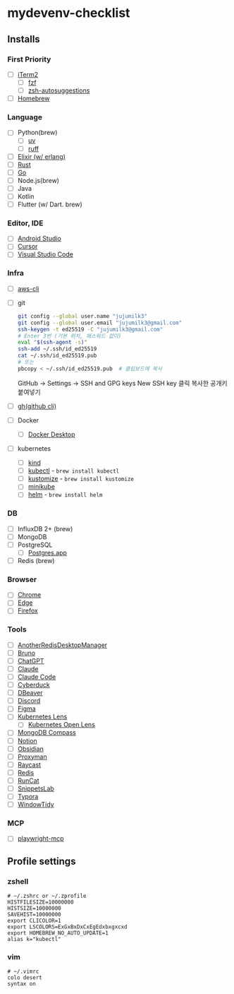 # mydevenv-checklist

## Installs

### First Priority

- [ ] [iTerm2](https://iterm2.com/)
    - [ ] [fzf](https://github.com/junegunn/fzf)
    - [ ] [zsh-autosuggestions](https://github.com/zsh-users/zsh-autosuggestions)
- [ ] [Homebrew](https://brew.sh/)

### Language

- [ ] Python(brew)
    - [ ] [uv](https://docs.astral.sh/uv/)
    - [ ] [ruff](https://docs.astral.sh/ruff/installation/)
- [ ] [Elixir (w/ erlang)](https://elixir-lang.org/install.html#macos)
- [ ] [Rust](https://www.rust-lang.org/tools/install)
- [ ] [Go](https://go.dev/doc/install)
- [ ] Node.js(brew)
- [ ] Java
- [ ] Kotlin
- [ ] Flutter (w/ Dart. brew)

### Editor, IDE

- [ ] [Android Studio](https://developer.android.com/studio)
- [ ] [Cursor](https://www.cursor.com/)
- [ ] [Visual Studio Code](https://code.visualstudio.com/)

### Infra

- [ ] [aws-cli](https://docs.aws.amazon.com/ko_kr/cli/latest/userguide/getting-started-install.html)
- [ ] git

    ```bash
    git config --global user.name "jujumilk3"
    git config --global user.email "jujumilk3@gmail.com"
    ssh-keygen -t ed25519 -C "jujumilk3@gmail.com"
    # Enter 3번 (기본 위치, 패스워드 없이)
    eval "$(ssh-agent -s)"
    ssh-add ~/.ssh/id_ed25519
    cat ~/.ssh/id_ed25519.pub
    # 또는
    pbcopy < ~/.ssh/id_ed25519.pub  # 클립보드에 복사
    ```

    GitHub → Settings → SSH and GPG keys
    New SSH key 클릭
    복사한 공개키 붙여넣기
- [ ] [gh(github cli)](https://cli.github.com/)
- [ ] Docker
    - [ ] [Docker Desktop](https://www.docker.com/get-started/)
- [ ] kubernetes
    - [ ] [kind](https://kind.sigs.k8s.io/)
    - [ ] [kubectl](https://kubernetes.io/docs/tasks/tools/install-kubectl-macos/#install-with-homebrew-on-macos) - `brew install kubectl`
    - [ ] [kustomize](https://kustomize.io/) - `brew install kustomize`
    - [ ] [minikube](https://minikube.sigs.k8s.io/docs/start/)
    - [ ] [helm](https://helm.sh/) - `brew install helm`

### DB

- [ ] InfluxDB 2+ (brew)
- [ ] MongoDB
- [ ] PostgreSQL
    - [ ] [Postgres.app](https://postgresapp.com/)
- [ ] Redis (brew)

### Browser

- [ ] [Chrome](https://www.google.com/chrome/)
- [ ] [Edge](https://www.microsoft.com/en-us/edge)
- [ ] [Firefox](https://www.mozilla.org/en-US/firefox/new/)

### Tools

- [ ] [AnotherRedisDesktopManager](https://github.com/qishibo/AnotherRedisDesktopManager)
- [ ] [Bruno](https://www.usebruno.com/)
- [ ] [ChatGPT](https://chatgpt.com/download)
- [ ] [Claude](https://www.anthropic.com/claude)
- [ ] [Claude Code](https://www.anthropic.com/claude-code)
- [ ] [Cyberduck](https://cyberduck.io/)
- [ ] [DBeaver](https://dbeaver.io/)
- [ ] [Discord](https://discord.com/download)
- [ ] [Figma](https://www.figma.com/ko-kr/downloads/)
- [ ] [Kubernetes Lens](https://k8slens.dev/)
    - [ ] [Kubernetes Open Lens](https://github.com/MuhammedKalkan/OpenLens)
- [ ] [MongoDB Compass](https://www.mongodb.com/products/compass)
- [ ] [Notion](https://www.notion.so/ko-kr/desktop)
- [ ] [Obsidian](https://obsidian.md/)
- [ ] [Proxyman](https://proxyman.io/)
- [ ] [Raycast](https://raycast.com/)
- [ ] [Redis](https://redis.com/redis-enterprise/redis-insight/)
- [ ] [RunCat](https://kyome.io/runcat/index.html?lang=en)
- [ ] [SnippetsLab](https://www.renfei.org/snippets-lab/)
- [ ] [Typora](https://typora.io/)
- [ ] [WindowTidy](https://www.lightpillar.com/window-tidy.html)

### MCP

- [ ] [playwright-mcp](https://github.com/microsoft/playwright-mcp)

## Profile settings

### zshell

```shell
# ~/.zshrc or ~/.zprofile
HISTFILESIZE=10000000
HISTSIZE=10000000
SAVEHIST=10000000
export CLICOLOR=1
export LSCOLORS=ExGxBxDxCxEgEdxbxgxcxd
export HOMEBREW_NO_AUTO_UPDATE=1
alias k="kubectl"
```

### vim

```shell
# ~/.vimrc
colo desert
syntax on
```
